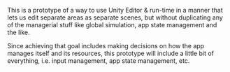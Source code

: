 This is a prototype of a way to use Unity Editor & run-time in a manner that lets us edit separate areas as separate scenes, but without duplicating any of the managerial stuff like global simulation, app state management and the like.

Since achieving that goal includes making decisions on how the app manages itself and its resources, this prototype will include a little bit of everything, i.e. input management, app state management, etc.
